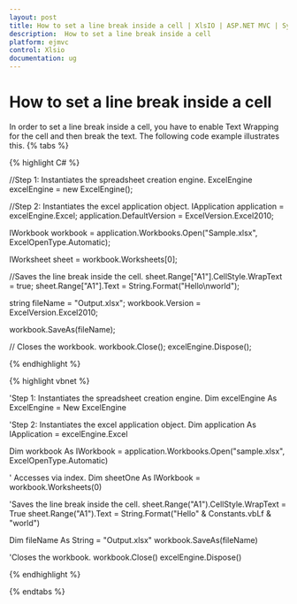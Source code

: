 ```yaml
---
layout: post
title: How to set a line break inside a cell | XlsIO | ASP.NET MVC | Syncfusion
description:  How to set a line break inside a cell
platform: ejmvc
control: Xlsio
documentation: ug
---
```


# How to set a line break inside a cell

In order to set a line break inside a cell, you have to enable Text Wrapping for the cell and then break the text. The following code example illustrates this.
{% tabs %}
 
{% highlight C# %}

//Step 1: Instantiates the spreadsheet creation engine.
ExcelEngine excelEngine = new ExcelEngine();

//Step 2: Instantiates the excel application object.
IApplication application = excelEngine.Excel;
application.DefaultVersion = ExcelVersion.Excel2010;
 
IWorkbook workbook = application.Workbooks.Open("Sample.xlsx", ExcelOpenType.Automatic);
 
IWorksheet sheet = workbook.Worksheets[0];
 
//Saves the line break inside the cell.
sheet.Range["A1"].CellStyle.WrapText = true;
sheet.Range["A1"].Text = String.Format("Hello\nworld");
 
string fileName = "Output.xlsx";
workbook.Version = ExcelVersion.Excel2010;
 
workbook.SaveAs(fileName);
 
// Closes the workbook.
workbook.Close();
excelEngine.Dispose(); 
        
{% endhighlight %}    


{% highlight vbnet %}

'Step 1: Instantiates the spreadsheet creation engine.
Dim excelEngine As ExcelEngine = New ExcelEngine
 
'Step 2: Instantiates the excel application object.
Dim application As IApplication = excelEngine.Excel
 
Dim workbook As IWorkbook = application.Workbooks.Open("sample.xlsx", ExcelOpenType.Automatic)
 
' Accesses via index.
Dim sheetOne As IWorkbook = workbook.Worksheets(0)
 
'Saves the line break inside the cell.
sheet.Range("A1").CellStyle.WrapText = True
sheet.Range("A1").Text = String.Format("Hello" & Constants.vbLf & "world")
 
Dim fileName As String = "Output.xlsx"
workbook.SaveAs(fileName)
 
'Closes the workbook.
workbook.Close()
excelEngine.Dispose()

{% endhighlight %}

{% endtabs %}